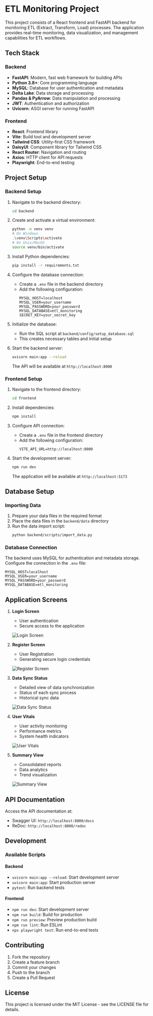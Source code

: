 # ETL Monitoring Project

This project consists of a React frontend and FastAPI backend for monitoring ETL (Extract, Transform, Load) processes. The application provides real-time monitoring, data visualization, and management capabilities for ETL workflows.

## Tech Stack

### Backend
- **FastAPI**: Modern, fast web framework for building APIs
- **Python 3.8+**: Core programming language
- **MySQL**: Database for user authentication and metadata
- **Delta Lake**: Data storage and processing
- **Pandas & PyArrow**: Data manipulation and processing
- **JWT**: Authentication and authorization
- **Uvicorn**: ASGI server for running FastAPI

### Frontend
- **React**: Frontend library
- **Vite**: Build tool and development server
- **Tailwind CSS**: Utility-first CSS framework
- **DaisyUI**: Component library for Tailwind CSS
- **React Router**: Navigation and routing
- **Axios**: HTTP client for API requests
- **Playwright**: End-to-end testing

## Project Setup

### Backend Setup

1. Navigate to the backend directory:
   ```bash
   cd backend
   ```

2. Create and activate a virtual environment:
   ```bash
   python -m venv venv
   # On Windows
   .\venv\Scripts\activate
   # On Unix/MacOS
   source venv/bin/activate
   ```

3. Install Python dependencies:
   ```bash
   pip install -r requirements.txt
   ```

4. Configure the database connection:
   - Create a `.env` file in the backend directory
   - Add the following configuration:
     ```
     MYSQL_HOST=localhost
     MYSQL_USER=your_username
     MYSQL_PASSWORD=your_password
     MYSQL_DATABASE=etl_monitoring
     SECRET_KEY=your_secret_key
     ```

5. Initialize the database:
   - Run the SQL script at `backend/config/setup_database.sql`
   - This creates necessary tables and initial setup

6. Start the backend server:
   ```bash
   uvicorn main:app --reload
   ```
   The API will be available at `http://localhost:8000`

### Frontend Setup

1. Navigate to the frontend directory:
   ```bash
   cd frontend
   ```

2. Install dependencies:
   ```bash
   npm install
   ```

3. Configure API connection:
   - Create a `.env` file in the frontend directory
   - Add the following configuration:
     ```
     VITE_API_URL=http://localhost:8000
     ```

4. Start the development server:
   ```bash
   npm run dev
   ```
   The application will be available at `http://localhost:5173`

## Database Setup

### Importing Data

1. Prepare your data files in the required format
2. Place the data files in the `backend/data` directory
3. Run the data import script:
   ```bash
   python backend/scripts/import_data.py
   ```

### Database Connection

The backend uses MySQL for authentication and metadata storage. Configure the connection in the `.env` file:

```
MYSQL_HOST=localhost
MYSQL_USER=your_username
MYSQL_PASSWORD=your_password
MYSQL_DATABASE=etl_monitoring
```

## Application Screens

1. **Login Screen**
   - User authentication
   - Secure access to the application

   ![Login Screen](extras/login_page.png)

2. **Register Screen**
   - User Registration
   - Generating secure login credentials

   ![Register Screen](extras/register_page.png)

3. **Data Sync Status**
   - Detailed view of data synchronization
   - Status of each sync process
   - Historical sync data

   ![Data Sync Status](extras/sync_page.png)

4. **User Vitals**
   - User activity monitoring
   - Performance metrics
   - System health indicators

   ![User Vitals](extras/vitals_page.png)

5. **Summary View**
   - Consolidated reports
   - Data analytics
   - Trend visualization

   ![Summary View](extras/summary_page.png)

## API Documentation

Access the API documentation at:
- Swagger UI: `http://localhost:8000/docs`
- ReDoc: `http://localhost:8000/redoc`

## Development

### Available Scripts

#### Backend
- `uvicorn main:app --reload`: Start development server
- `uvicorn main:app`: Start production server
- `pytest`: Run backend tests

#### Frontend
- `npm run dev`: Start development server
- `npm run build`: Build for production
- `npm run preview`: Preview production build
- `npm run lint`: Run ESLint
- `npx playwright test`: Run end-to-end tests

## Contributing

1. Fork the repository
2. Create a feature branch
3. Commit your changes
4. Push to the branch
5. Create a Pull Request

## License

This project is licensed under the MIT License - see the LICENSE file for details.
